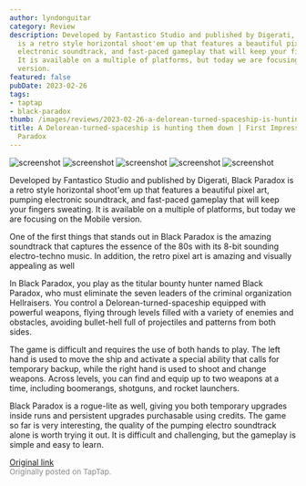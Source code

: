 ```yaml
---
author: lyndonguitar
category: Review
description: Developed by Fantastico Studio and published by Digerati, Black Paradox
  is a retro style horizontal shoot'em up that features a beautiful pixel art, pumping
  electronic soundtrack, and fast-paced gameplay that will keep your fingers sweating.
  It is available on a multiple of platforms, but today we are focusing on the Mobile
  version.
featured: false
pubDate: 2023-02-26
tags:
- taptap
- black-paradox
thumb: /images/reviews/2023-02-26-a-delorean-turned-spaceship-is-hunting-them-down--first-impressions---black-paradox-0.avif
title: A Delorean-turned-spaceship is hunting them down | First Impressions - Black
  Paradox
---
```


<div class="gallery">
  <img src="/images/reviews/2023-02-26-a-delorean-turned-spaceship-is-hunting-them-down--first-impressions---black-paradox-0.avif" alt="screenshot" />
  <img src="/images/reviews/2023-02-26-a-delorean-turned-spaceship-is-hunting-them-down--first-impressions---black-paradox-1.avif" alt="screenshot" />
  <img src="/images/reviews/2023-02-26-a-delorean-turned-spaceship-is-hunting-them-down--first-impressions---black-paradox-2.avif" alt="screenshot" />
  <img src="/images/reviews/2023-02-26-a-delorean-turned-spaceship-is-hunting-them-down--first-impressions---black-paradox-3.avif" alt="screenshot" />
  <img src="/images/reviews/2023-02-26-a-delorean-turned-spaceship-is-hunting-them-down--first-impressions---black-paradox-4.avif" alt="screenshot" />
</div>

Developed by Fantastico Studio and published by Digerati, Black Paradox is a retro style horizontal shoot'em up that features a beautiful pixel art, pumping electronic soundtrack, and fast-paced gameplay that will keep your fingers sweating. It is available on a multiple of platforms, but today we are focusing on the Mobile version.

One of the first things that stands out in Black Paradox is the amazing soundtrack that captures the essence of the 80s with its 8-bit sounding electro-techno music. In addition, the retro pixel art is amazing and visually appealing as well

In Black Paradox, you play as the titular bounty hunter named Black Paradox, who must eliminate the seven leaders of the criminal organization Hellraisers. You control a Delorean-turned-spaceship equipped with powerful weapons, flying through levels filled with a variety of enemies and obstacles, avoiding bullet-hell full of projectiles and patterns from both sides.

The game is difficult and requires the use of both hands to play. The left hand is used to move the ship and activate a special ability that calls for temporary backup, while the right hand is used to shoot and change weapons. Across levels, you can find and equip up to two weapons at a time, including boomerangs, shotguns, and rocket launchers.

Black Paradox is a rogue-lite as well, giving you both temporary upgrades inside runs and persistent upgrades purchasable using credits. The game so far is very interesting, the quality of the pumping electro soundtrack alone is worth trying it out. It is difficult and challenging, but the gameplay is simple and easy to learn.

[Original link](https://www.taptap.io/post/4651917)<br><span style="font-size: 0.95em; color: #888;">Originally posted on TapTap.</span>